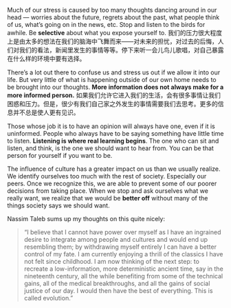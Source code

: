 Much of our stress is caused by too many thoughts dancing around in our head — worries about the future, regrets about the past, what people think of us, what’s going on in the news, etc. Stop and listen to the birds for awhile. Be **selective** about what you expose yourself to.
我们的压力很大程度上是由太多的想法在我们的脑海中飞舞而来——对未来的担忧，对过去的后悔，人们对我们的看法，新闻里发生的事情等等。停下来听一会儿鸟儿歌唱，对自己暴露在什么样的环境中要有选择。

There’s a lot out there to confuse us and stress us out if we allow it into our life. But very little of what is happening outside of our own home needs to be brought into our thoughts. **More information does not always make for a more informed person.**
如果我们允许它进入我们的生活，会有很多事情让我们困惑和压力。但是，很少有我们自己家之外发生的事情需要我们去思考。更多的信息并不总是使人更有见识。

Those whose job it is to have an opinion will always have one, even if it is uninformed. People who always have to be saying something have little time to listen. **Listening is where real learning begins**. The one who can sit and listen, and think, is the one we should want to hear from. You can be that person for yourself if you want to be.

The influence of culture has a greater impact on us than we usually realize. We identify ourselves too much with the rest of society. Especially our peers. Once we recognize this, we are able to prevent some of our poorer decisions from taking place. When we stop and ask ourselves what we really want, we realize that we would be **better off** without many of the things society says we should want.

Nassim Taleb sums up my thoughts on this quite nicely:
>“I believe that I cannot have power over myself as I have an ingrained desire to integrate among people and cultures and would end up resembling them; by withdrawing myself entirely I can have a better control of my fate. I am currently enjoying a thrill of the classics I have not felt since childhood. I am now thinking of the next step: to recreate a low-information, more deterministic ancient time, say in the nineteenth century, all the while benefiting from some of the technical gains, all of the medical breakthroughs, and all the gains of social justice of our day. I would then have the best of everything. This is called evolution.”